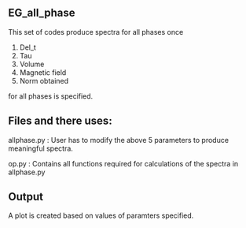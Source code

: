 ## EG_all_phase ##

This set of codes produce spectra for all phases once 
1. Del_t
2. Tau
3. Volume
4. Magnetic field
5. Norm obtained

for all phases is specified.

## Files and there uses: ##

allphase.py : User has to modify the above 5 parameters to produce meaningful spectra.

op.py       : Contains all functions required for calculations of the spectra in allphase.py

## Output ##

A plot is created based on values of paramters specified.
